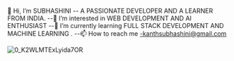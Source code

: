 👋 Hi, I’m SUBHASHINI 
-- A PASSIONATE DEVELOPER AND A LEARNER FROM INDIA.
--👀 I’m interested in WEB DEVELOPMENT AND AI ENTHUSIAST
--🌱 I’m currently learning FULL STACK DEVELOPMENT AND MACHINE LEARNING .
--📫 How to reach me -kanthsubhashini@gmail.com

![0_K2WLMTExLyida7OR](https://user-images.githubusercontent.com/70466192/117460551-42615000-af6a-11eb-862a-af428f9d0656.gif)
<!---
Subhashini13/Subhashini13 is a ✨ special ✨ repository because its `README.md` (this file) appears on your GitHub profile.
You can click the Preview link to take a look at your changes.
--->

